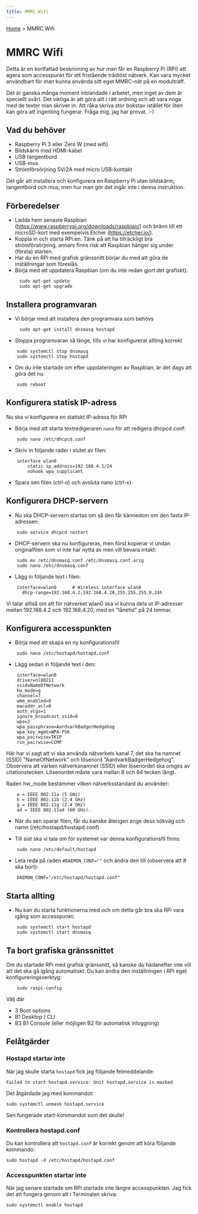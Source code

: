 ```yaml
---
title: MMRC Wifi
---
```

[Home](README.md) > MMRC Wifi

# MMRC Wifi
Detta är en kortfattad beskrivning av hur man får en Raspberry Pi (RPi) att agera som accesspunkt för ett fristående trådlöst nätverk. Kan vara mycket användbart för man kunna använda sitt eget MMRC-nät på en modulträff.

Det är ganska många moment inblandade i arbetet, men inget av dem är speciellt svårt. Det viktiga är att göra allt i rätt ordning och att vara noga med de texter man skriver in. Att råka skriva stor bokstav istället för liten kan göra att ingenting fungerar. Fråga mig, jag har provat. :-)

## Vad du behöver

- Raspberry Pi 3 eller Zero W (med wifi)
- Bildskärm med HDMI-kabel
- USB tangentbord
- USB-mus
- Strömförsörjning 5V/2A med micro USB-kontakt

Det går att installera och konfigurera en Raspberry Pi utan bildskärm, tangentbord och mus, men hur man gör det ingår inte i denna instruktion.

## Förberedelser

- Ladda hem senaste Raspbian (https://www.raspberrypi.org/downloads/raspbian/) och bränn till ett microSD-kort med exempelvis Etcher (https://etcher.io/).
- Koppla in och starta RPi:en. Tänk på att ha tillräckligt bra strömförsörjning, annars finns risk att Raspbian hänger sig under (första) starten.
- Har du en RPi med grafisk gränssnitt börjar du med att göra de inställningar som föreslås.
- Börja med att uppdatera Raspbian (om du inte redan gjort det grafiskt):

```
     sudo apt-get update
     sudo apt-get upgrade
```

## Installera programvaran
- Vi börjar med att installera den programvara som behövs
```
     sudo apt-get install dnsmasq hostapd
```
- Stoppa programvaran så länge, tills vi har konfigurerat allting korrekt
```
    sudo systemctl stop dnsmasq
    sudo systemctl stop hostapd
```
- Om du inte startade om efter uppdateringen av Raspbian, är det dags att göra det nu:
```
    sudo reboot
```

## Konfigurera statisk IP-adress
Nu ska vi konfigurera en statiskt IP-adress för RPi
- Börja med att starta textredigeraren `nano` för att redigera dhcpcd.conf:
```
    sudo nano /etc/dhcpcd.conf
```

- Skriv in följande rader i slutet av filen:

```
    interface wlan0
        static ip_address=192.168.4.1/24
        nohook wpa_supplicant
```
- Spara sen filen (ctrl-o) och avsluta nano (ctrl-x)


## Konfigurera DHCP-servern
- Nu ska DHCP-servern startas om så den får kännedom om den fasta IP-adressen:
```
    sudo service dhcpcd restart
```

- DHCP-servern ska nu konfigureras, men först kopierar vi undan originalfilen som vi inte har nytta av men vill bevara intakt:
```
    sudo mv /etc/dnsmasq.conf /etc/dnsmasq.conf.orig
    sudo nano /etc/dnsmasq.conf
```
- Lägg in följande text i filen:
```
    interface=wlan0      # Wireless interface wlan0
      dhcp-range=192.168.4.2,192.168.4.20,255.255.255.0,24h
```
Vi talar alltså om att för nätverket wlan0 ska vi kunna dela ut IP-adresser mellan 192.168.4.2 och 192.168.4.20, med en "lånetid" på 24 timmar.

## Konfigurera accesspunkten
- Börja med att skapa en ny konfigurationsfil
```
    sudo nano /etc/hostapd/hostapd.conf
```
- Lägg sedan in följande text i den:
```
    interface=wlan0
    driver=nl80211
    ssid=NameOfNetwork
    hw_mode=g
    channel=7
    wmm_enabled=0
    macaddr_acl=0
    auth_algs=1
    ignore_broadcast_ssid=0
    wpa=2
    wpa_passphrase=AardvarkBadgerHedgehog
    wpa_key_mgmt=WPA-PSK
    wpa_pairwise=TKIP
    rsn_pairwise=CCMP
```
Här har vi sagt att vi ska använda nätverkets kanal 7, det ska ha namnet (SSID) "NameOfNetwork" och lösenord "AardvarkBadgerHedgehog". Observera att varken nätverksnamnet (SSID) eller lösenordet ska omges av citationstecken. Lösenordet måste vara mellan 8 och 64 tecken långt.

Raden hw_mode bestämmer vilken nätverksstandard du använder:
```
    a = IEEE 802.11a (5 GHz)
    b = IEEE 802.11b (2.4 GHz)
    g = IEEE 802.11g (2.4 GHz)
    ad = IEEE 802.11ad (60 GHz).
```

- När du sen sparar filen, får du kanske återigen ange dess sökväg och namn (/etc/hostapd/hostapd.conf)

- Till sist ska vi tala om för systemet var denna konfigurationsfil finns:
```
    sudo nano /etc/default/hostapd
```

- Leta reda på raden `#DAEMON_CONF=""` och ändra den till (observera att # ska bort):
```
    DAEMON_CONF="/etc/hostapd/hostapd.conf"
```

## Starta allting
- Nu kan du starta funktionerna med och om detta går bra ska RPi vara igång som accesspunkt:
```
    sudo systemctl start hostapd
    sudo systemctl start dnsmasq
```

## Ta bort grafiska gränssnittet
Om du startade RPi med grafisk gränssnitt, så kanske du hädanefter inte vill att det ska gå igång automatiskt. Du kan ändra den inställningen i RPi eget konfigureringsverktyg:
```
    sudo raspi-config
```
Välj där

- 3 Boot options
- B1 Desktop / CLI
- B3 B1 Console (eller möjligen B2 för automatisk inloggning)


## Felåtgärder

### Hostapd startar inte
När jag skulle starta `hostapd` fick jag följande felmeddelande:

`Failed to start hostapd.service: Unit hostapd.service is masked`

Det åtgärdade jag med kommandot:

`sudo systemctl unmask hostapd.service`

Sen fungerade start-kommandot som det skulle!

### Kontrollera hostapd.conf
Du kan kontrollera att `hostapd.conf` är korrekt genom att köra följande kommando:

`sudo hostapd -d /etc/hostapd/hostapd.conf`

### Accesspunkten startar inte
När jag senare startade om RPi startade inte längre accesspunkten. Jag fick det att fungera genom att i Terminalen skriva:

`sudo systemctl enable hostapd`